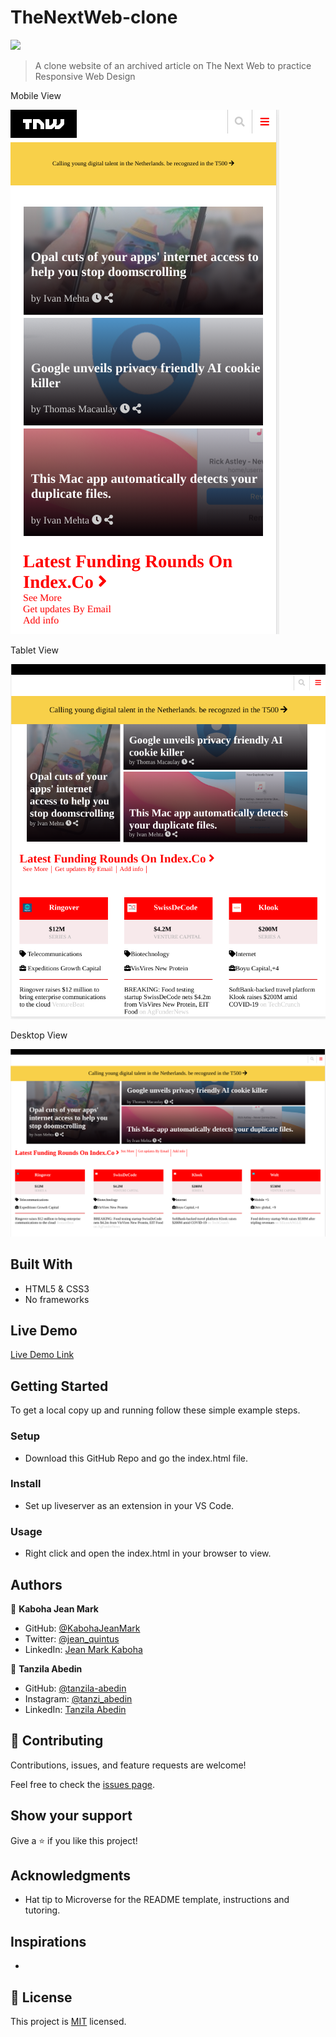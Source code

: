 # TheNextWeb-clone
![](https://img.shields.io/badge/Microverse-blueviolet)

> A clone website of an archived article on The Next Web to practice Responsive Web Design

Mobile View

![mobile view](./images/mobile-view.png)

Tablet View

![tablet view](./images/tablet-view.png)

Desktop View

![desktop view](./images/desktop-view.png)

## Built With

- HTML5 & CSS3
- No frameworks

## Live Demo

[Live Demo Link](https://kjeanmark-thenextweb-clone.onrender.com)


## Getting Started

To get a local copy up and running follow these simple example steps.

### Setup
- Download this GitHub Repo and go the index.html file.

### Install
- Set up liveserver as an extension in your VS Code.

### Usage
- Right click and open the index.html in your browser to view.


## Authors

👤 **Kaboha Jean Mark**

- GitHub: [@KabohaJeanMark](https://github.com/KabohaJeanMark)
- Twitter: [@jean_quintus](https://twitter.com/jean_quintus)
- LinkedIn: [Jean Mark Kaboha](https://www.linkedin.com/in/jean-mark-kaboha-software-engineer/)

👤 **Tanzila Abedin**

- GitHub: [@tanzila-abedin](https://github.com/tanzila-abedin)
- Instagram: [@tanzi_abedin](https://www.instagram.com/tanzie_abedin/?hl=en)
- LinkedIn: [Tanzila Abedin](https://www.linkedin.com/in/tanzila-abedin-331440b2/?originalSubdomain=za)


## 🤝 Contributing

Contributions, issues, and feature requests are welcome!

Feel free to check the [issues page](issues/).

## Show your support

Give a ⭐️ if you like this project!

## Acknowledgments

- Hat tip to Microverse for the README template, instructions and tutoring.

## Inspirations
- 

## 📝 License

This project is [MIT](./LICENSE) licensed.
